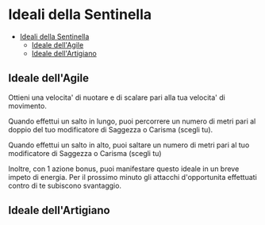 # Ideali della Sentinella

- [Ideali della Sentinella](#ideali-della-sentinella)
  - [Ideale dell'Agile](#ideale-dellagile)
  - [Ideale dell'Artigiano](#ideale-dellartigiano)

## Ideale dell'Agile

Ottieni una velocita' di nuotare e di scalare pari alla tua velocita' di movimento.

Quando effettui un salto in lungo, puoi percorrere un numero di metri pari al doppio del tuo modificatore di Saggezza o Carisma (scegli tu).

Quando effettui un salto in alto, puoi saltare un numero di metri pari al tuo modificatore di Saggezza o Carisma (scegli tu)

Inoltre, con 1 azione bonus, puoi manifestare questo ideale in un breve impeto di energia. Per il prossimo minuto gli attacchi d'opportunita effettuati contro di te subiscono svantaggio.

## Ideale dell'Artigiano
